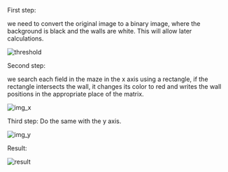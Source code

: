 
First step:

we need to convert the original image to a binary image, where the background is black and the walls are white.
This will allow later calculations.

![threshold](https://user-images.githubusercontent.com/44371092/79797828-42d77a80-8358-11ea-9a4b-a2002a4f987c.jpg)

Second step:

we search each field in the maze in the x axis using a rectangle, if the rectangle intersects the wall,
it changes its color to red and writes the wall positions in the appropriate place of the matrix.

![img_x](https://user-images.githubusercontent.com/44371092/79797836-466b0180-8358-11ea-9016-7ed0bcd2b0a6.jpg)


Third step:
Do the same with the y axis.

![img_y](https://user-images.githubusercontent.com/44371092/79797843-4965f200-8358-11ea-8dfe-d64015923aa5.jpg)

Result:

![result](https://user-images.githubusercontent.com/44371092/79801116-cf386c00-835d-11ea-9e48-28ef807af7c1.png)
